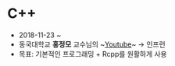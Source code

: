 # C++ 


- 2018-11-23 ~ 
- 동국대학교 **홍정모** 교수님의 ~[Youtube](https://www.youtube.com/playlist?list=PLNfg4W25Tapw5Yx4yuExHNybBIUk68aNz)~
  -> 인프런 
- 목표: 기본적인 프로그래밍 + Rcpp를 원활하게 사용
